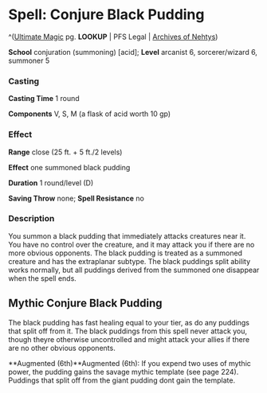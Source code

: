# Spell: Conjure Black Pudding

^([Ultimate Magic][ss-conjure-black-pudding] pg. **LOOKUP** | PFS Legal | [Archives of Nehtys][sn-conjure-black-pudding])

**School** conjuration (summoning) [acid]; **Level** arcanist 6, sorcerer/wizard 6, summoner 5

### Casting

**Casting Time** 1 round  

**Components** V, S, M (a flask of acid worth 10 gp)

### Effect

**Range** close (25 ft. + 5 ft./2 levels)  

**Effect** one summoned black pudding  

**Duration** 1 round/level (D)  

**Saving Throw** none; **Spell Resistance** no

### Description

You summon a black pudding that immediately attacks creatures near it. You have no control over the creature, and it may attack you if there are no more obvious opponents. The black pudding is treated as a summoned creature and has the extraplanar subtype. The black puddings split ability works normally, but all puddings derived from the summoned one disappear when the spell ends.

## Mythic Conjure Black Pudding

The black pudding has fast healing equal to your tier, as do any puddings that split off from it. The black puddings from this spell never attack you, though theyre otherwise uncontrolled and might attack your allies if there are no other obvious opponents.  

**Augmented (6th)**Augmented (6th): If you expend two uses of mythic power, the pudding gains the savage mythic template (see page 224). Puddings that split off from the giant pudding dont gain the template.

[ss-conjure-black-pudding]: http://paizo.com/pathfinderRPG/v57
[sn-conjure-black-pudding]: http://www.archivesofnethys.com/SpellDisplay.aspx?ItemName=Conjure%20Black%20Pudding